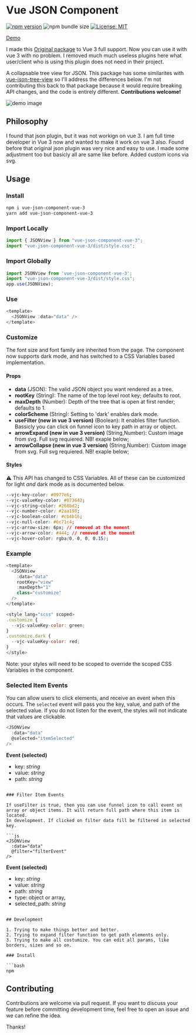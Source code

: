 # Vue JSON Component

[![npm version](https://badge.fury.io/js/vue-json-component.svg)](https://badge.fury.io/js/vue-json-component) ![npm bundle size](https://img.shields.io/bundlephobia/min/vue-json-component.svg) [![License: MIT](https://img.shields.io/badge/License-MIT-yellow.svg)](https://opensource.org/licenses/MIT)

[Demo](http://tylerkrupicka.com/vue-json-component/)

I made this [Original package](https://github.com/tylerkrupicka/vue-json-component) to Vue 3 full support.
Now you can use it with vue 3 with no problem. I removed much much useless plugins here what user/client who is using this plugin does not need in their project.

A collapsable tree view for JSON. This package has some similarites with [vue-json-tree-view](https://github.com/michaelfitzhavey/vue-json-tree-view) so I'll address the differences below. I'm not contributing this back to that package because it would require breaking API changes, and the code is entirely different. **Contributions welcome!**

![demo image](https://user-images.githubusercontent.com/5761061/55198958-7fa16400-518e-11e9-8448-7cd028007920.png)

## Philosophy

I found that json plugin, but it was not workign on vue 3. I am full time developer in Vue 3 now and wanted to make it work on vue 3 also. Found before that original json plugin was very nice and easy to use.
I made some adjustment too but basicly all are same like before.
Added custom icons via svg.

## Usage

### Install

```bash
npm i vue-json-component-vue-3
yarn add vue-json-component-vue-3
```

### Import Locally

```js 
import { JSONView } from "vue-json-component-vue-3";
import "vue-json-component-vue-3/dist/style.css";

```

### Import Globally

```js
import JSONView from 'vue-json-component-vue-3';
import "vue-json-component-vue-3/dist/style.css";
app.use(JSONView);
```

### Use

```js
<template>
  <JSONView :data="data" />
</template>

```

### Customize

The font size and font family are inherited from the page. The component now supports dark mode, and has switched to a CSS Variables based implementation.

#### Props

- **data** (JSON): The valid JSON object you want rendered as a tree.
- **rootKey** (String): The name of the top level root key; defaults to root.
- **maxDepth** (Number): Depth of the tree that is open at first render; defaults to 1.
- **colorScheme** (String): Setting to 'dark' enables dark mode.
- **useFilter (new in vue 3 version)** (Boolean): It enables filter function. Bassicly you can click on funnel icon to key path in array or object.
- **arrowExpand (new in vue 3 version)** (String,Number): Custom image from svg. Full svg requiered. NB! exaple below;
- **arrowCollapse (new in vue 3 version)** (String,Number): Custom image from svg. Full svg requiered. NB! exaple below;

#### Styles

⚠️ This API has changed to CSS Variables. All of these can be customized for light _and_ dark mode as is documented below.

```css
--vjc-key-color: #0977e6;
--vjc-valueKey-color: #073642;
--vjc-string-color: #268bd2;
--vjc-number-color: #2aa198;
--vjc-boolean-color: #cb4b16;
--vjc-null-color: #6c71c4;
--vjc-arrow-size: 6px; // removed at the moment
--vjc-arrow-color: #444; // removed at the moment
--vjc-hover-color: rgba(0, 0, 0, 0.15);
```

### Example

```js
<template>
  <JSONView
    :data="data"
    rootKey="view"
    :maxDepth="1"
    class="customize"
  />
</template>

<style lang="scss" scoped>
.customize {
  --vjc-valueKey-color: green;
}
.customize.dark {
  --vjc-valueKey-color: red;
}
</style>
```

Note: your styles will need to be scoped to override the scoped CSS Variables in the component.

### Selected Item Events

You can allow users to click elements, and receive an event when this occurs. The `selected` event will pass you the key, value, and path of the selected value. If you do not listen for the event, the styles will not indicate that values are clickable.

```js
<JSONView
  :data="data"
  @selected="itemSelected"
/>
```
**Event (selected)**
- key: _string_
- value: _string_
- path: _string_
```

### Filter Item Events

If useFilter is true, then you can use funnel icon to call event on array or object items. It will return full path where this item is located.
In development. If clicked on filter data fill be filtered in selected key.

```js
<JSONView
  :data="data"
  @filter="filterEvent"
/>
```
**Event (selected)**
- key: _string_
- value: _string_
- path: _string_
- type: object or array,
- selected_path: _string_
```

## Development

1. Trying to make things better and better.
2. Trying to expand filter function to get path elements only.
3. Trying to make all costumize. You can edit all params, like borders, sizes and so on.

### Install

```bash
npm
```

## Contributing

Contributions are welcome via pull request. If you want to discuss your feature before committing development time, feel free to open an issue and we can refine the idea.

Thanks!
